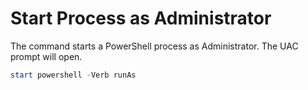 # Start Process as Administrator

The command starts a PowerShell process as Administrator. The UAC prompt will open.

```powershell
start powershell -Verb runAs
```